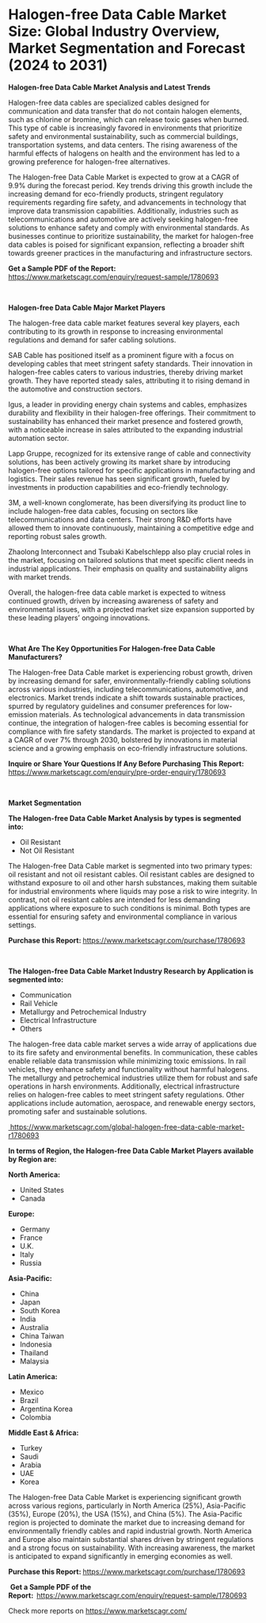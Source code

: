 <p><h1>Halogen-free Data Cable Market Size: Global Industry Overview, Market Segmentation and Forecast (2024 to 2031)</h1></p><p><strong>Halogen-free Data Cable Market Analysis and Latest Trends</strong></p>
<p><p>Halogen-free data cables are specialized cables designed for communication and data transfer that do not contain halogen elements, such as chlorine or bromine, which can release toxic gases when burned. This type of cable is increasingly favored in environments that prioritize safety and environmental sustainability, such as commercial buildings, transportation systems, and data centers. The rising awareness of the harmful effects of halogens on health and the environment has led to a growing preference for halogen-free alternatives.</p><p>The Halogen-free Data Cable Market is expected to grow at a CAGR of 9.9% during the forecast period. Key trends driving this growth include the increasing demand for eco-friendly products, stringent regulatory requirements regarding fire safety, and advancements in technology that improve data transmission capabilities. Additionally, industries such as telecommunications and automotive are actively seeking halogen-free solutions to enhance safety and comply with environmental standards. As businesses continue to prioritize sustainability, the market for halogen-free data cables is poised for significant expansion, reflecting a broader shift towards greener practices in the manufacturing and infrastructure sectors.</p></p>
<p><strong>Get a Sample PDF of the Report:&nbsp;</strong> <a href="https://www.marketscagr.com/enquiry/request-sample/1780693?utm_campaign=1998&utm_medium=2&utm_source=Github&utm_content=ia&utm_term=27122024&utm_id=halogen-free-data-cable">https://www.marketscagr.com/enquiry/request-sample/1780693</a></p>
<p>&nbsp;</p>
<p><strong>Halogen-free Data Cable Major Market Players</strong></p>
<p><p>The halogen-free data cable market features several key players, each contributing to its growth in response to increasing environmental regulations and demand for safer cabling solutions. </p><p>SAB Cable has positioned itself as a prominent figure with a focus on developing cables that meet stringent safety standards. Their innovation in halogen-free cables caters to various industries, thereby driving market growth. They have reported steady sales, attributing it to rising demand in the automotive and construction sectors.</p><p>Igus, a leader in providing energy chain systems and cables, emphasizes durability and flexibility in their halogen-free offerings. Their commitment to sustainability has enhanced their market presence and fostered growth, with a noticeable increase in sales attributed to the expanding industrial automation sector.</p><p>Lapp Gruppe, recognized for its extensive range of cable and connectivity solutions, has been actively growing its market share by introducing halogen-free options tailored for specific applications in manufacturing and logistics. Their sales revenue has seen significant growth, fueled by investments in production capabilities and eco-friendly technology.</p><p>3M, a well-known conglomerate, has been diversifying its product line to include halogen-free data cables, focusing on sectors like telecommunications and data centers. Their strong R&D efforts have allowed them to innovate continuously, maintaining a competitive edge and reporting robust sales growth.</p><p>Zhaolong Interconnect and Tsubaki Kabelschlepp also play crucial roles in the market, focusing on tailored solutions that meet specific client needs in industrial applications. Their emphasis on quality and sustainability aligns with market trends.</p><p>Overall, the halogen-free data cable market is expected to witness continued growth, driven by increasing awareness of safety and environmental issues, with a projected market size expansion supported by these leading players’ ongoing innovations.</p></p>
<p>&nbsp;</p>
<p><strong>What Are The Key Opportunities For Halogen-free Data Cable Manufacturers?</strong></p>
<p><p>The Halogen-free Data Cable market is experiencing robust growth, driven by increasing demand for safer, environmentally-friendly cabling solutions across various industries, including telecommunications, automotive, and electronics. Market trends indicate a shift towards sustainable practices, spurred by regulatory guidelines and consumer preferences for low-emission materials. As technological advancements in data transmission continue, the integration of halogen-free cables is becoming essential for compliance with fire safety standards. The market is projected to expand at a CAGR of over 7% through 2030, bolstered by innovations in material science and a growing emphasis on eco-friendly infrastructure solutions.</p></p>
<p><strong>Inquire or Share Your Questions If Any Before Purchasing This Report:</strong> <a href="https://www.marketscagr.com/enquiry/pre-order-enquiry/1780693?utm_campaign=1998&utm_medium=2&utm_source=Github&utm_content=ia&utm_term=27122024&utm_id=halogen-free-data-cable">https://www.marketscagr.com/enquiry/pre-order-enquiry/1780693</a></p>
<p>&nbsp;</p>
<p><strong>Market Segmentation</strong></p>
<p><strong>The Halogen-free Data Cable Market Analysis by types is segmented into:</strong></p>
<p><ul><li>Oil Resistant</li><li>Not Oil Resistant</li></ul></p>
<p><p>The Halogen-free Data Cable market is segmented into two primary types: oil resistant and not oil resistant cables. Oil resistant cables are designed to withstand exposure to oil and other harsh substances, making them suitable for industrial environments where liquids may pose a risk to wire integrity. In contrast, not oil resistant cables are intended for less demanding applications where exposure to such conditions is minimal. Both types are essential for ensuring safety and environmental compliance in various settings.</p></p>
<p><strong>Purchase this Report:&nbsp;</strong><a href="https://www.marketscagr.com/purchase/1780693?utm_campaign=1998&utm_medium=2&utm_source=Github&utm_content=ia&utm_term=27122024&utm_id=halogen-free-data-cable">https://www.marketscagr.com/purchase/1780693</a></p>
<p>&nbsp;</p>
<p><strong>The Halogen-free Data Cable Market Industry Research by Application is segmented into:</strong></p>
<p><ul><li>Communication</li><li>Rail Vehicle</li><li>Metallurgy and Petrochemical Industry</li><li>Electrical Infrastructure</li><li>Others</li></ul></p>
<p><p>The halogen-free data cable market serves a wide array of applications due to its fire safety and environmental benefits. In communication, these cables enable reliable data transmission while minimizing toxic emissions. In rail vehicles, they enhance safety and functionality without harmful halogens. The metallurgy and petrochemical industries utilize them for robust and safe operations in harsh environments. Additionally, electrical infrastructure relies on halogen-free cables to meet stringent safety regulations. Other applications include automation, aerospace, and renewable energy sectors, promoting safer and sustainable solutions.</p></p>
<p><a href="https://www.marketscagr.com/global-halogen-free-data-cable-market-r1780693?utm_campaign=1998&utm_medium=2&utm_source=Github&utm_content=ia&utm_term=27122024&utm_id=halogen-free-data-cable">&nbsp;https://www.marketscagr.com/global-halogen-free-data-cable-market-r1780693</a></p>
<p><strong>In terms of Region, the Halogen-free Data Cable Market Players available by Region are:</strong></p>
<p>
    <p> <strong> North America: </strong>
        <ul>
            <li>United States</li>
            <li>Canada</li>
        </ul>
        </p> 
    <p> <strong> Europe: </strong>
        <ul>
            <li>Germany</li>
            <li>France</li>
            <li>U.K.</li>
            <li>Italy</li>
            <li>Russia</li>
        </ul>
        </p> 
    <p> <strong> Asia-Pacific: </strong>
        <ul>
            <li>China</li>
            <li>Japan</li>
            <li>South Korea</li>
            <li>India</li>
            <li>Australia</li>
            <li>China Taiwan</li>
            <li>Indonesia</li>
            <li>Thailand</li>
            <li>Malaysia</li>
        </ul>
        </p> 
    <p> <strong> Latin America: </strong>
        <ul>
            <li>Mexico</li>
            <li>Brazil</li>
            <li>Argentina Korea</li>
            <li>Colombia</li>
        </ul>
        </p> 
    <p> <strong> Middle East & Africa: </strong>
        <ul>
            <li>Turkey</li>
            <li>Saudi</li>
            <li>Arabia</li>
            <li>UAE</li>
            <li>Korea</li>
        </ul>
    </p>
    </p>
<p><p>The Halogen-free Data Cable Market is experiencing significant growth across various regions, particularly in North America (25%), Asia-Pacific (35%), Europe (20%), the USA (15%), and China (5%). The Asia-Pacific region is projected to dominate the market due to increasing demand for environmentally friendly cables and rapid industrial growth. North America and Europe also maintain substantial shares driven by stringent regulations and a strong focus on sustainability. With increasing awareness, the market is anticipated to expand significantly in emerging economies as well.</p></p>
<p><strong>Purchase this Report: </strong><a href="https://www.marketscagr.com/purchase/1780693?utm_campaign=1998&utm_medium=2&utm_source=Github&utm_content=ia&utm_term=27122024&utm_id=halogen-free-data-cable">https://www.marketscagr.com/purchase/1780693</a></p>
<p>&nbsp;<strong>Get a Sample PDF of the Report:&nbsp;&nbsp;</strong><a href="https://www.marketscagr.com/enquiry/request-sample/1780693?utm_campaign=1998&utm_medium=2&utm_source=Github&utm_content=ia&utm_term=27122024&utm_id=halogen-free-data-cable">https://www.marketscagr.com/enquiry/request-sample/1780693</a></p>
<p><strong></strong></p>
<p>Check more reports on <a href="https://www.marketscagr.com/?utm_campaign=1998&utm_medium=2&utm_source=Github&utm_content=ia&utm_term=27122024&utm_id=halogen-free-data-cable">https://www.marketscagr.com/</a></p>